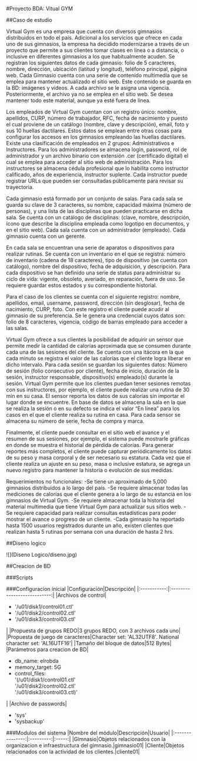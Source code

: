 #Proyecto BDA: Vitual GYM


##Caso de estudio

Virtual Gym es una empresa que cuenta con diversos gimnasios distribuidos en todo el país. Adicional a los servicios que ofrece en cada uno de sus gimnasios, la empresa ha decidido modernizarse a través de un proyecto que permite a sus clientes tomar clases en línea o a distancia, o inclusive en diferentes gimnasios a los que habitualmente acuden. Se registran los siguientes datos de cada gimnasio: folio de 5 caracteres, nombre, dirección, ubicación (latitud y longitud), teléfono principal, página web. Cada Gimnasio cuenta con una serie de contenido multimedia que se emplea para mantener actualizado el sitio web. Este contenido se guarda en la BD: imágenes y videos. A cada archivo se le asigna una vigencia. Posteriormente, el archivo ya no se emplea en el sitio web. Se desea mantener todo este material, aunque ya esté fuera de línea.

Los empleados de Virtual Gym cuentan con un registro único: nombre, apellidos, CURP, número de trabajador, RFC, fecha de nacimiento y puesto el cual proviene de un catálogo (nombre, clave y descripción), email, foto y sus 10 huellas dactilares. Estos datos se emplean entre otras cosas para configurar los accesos en los gimnasios empleando las huellas dactilares. Existe una clasificación de empleados en 2 grupos: Administrativos e Instructores. Para los administradores se almacena login, password, rol de administrador y un archivo binario con extensión .cer (certificado digital) el cual se emplea para acceder al sitio web de administración. Para los instructores se almacena cédula profesional que lo habilita como instructor calificado, años de experiencia, instructor suplente. Cada instructor puede registrar URLs que pueden ser consultadas públicamente para revisar su trayectoria.

Cada gimnasio está formado por un conjunto de salas. Para cada sala se guarda su clave de 3 caracteres, su nombre, capacidad máxima (número de personas), y una lista de las disciplinas que pueden practicarse en dicha sala. Se cuenta con un catálogo de disciplinas: (clave, nombre, descripción, ícono que describe la disciplina empleada como logotipo en documentos, y en el sitio web). Cada sala cuenta con un administrador (empleado). Cada gimnasio cuenta con un gerente.

En cada sala se encuentran una serie de aparatos o dispositivos para realizar rutinas. Se cuenta con un inventario en el que se registra: número de inventario (cadena de 18 caracteres), tipo de dispositivo (se cuenta con catálogo), nombre del dispositivo, fecha de adquisición, y descripción. Para cada dispositivo se han definido una serie de status para administrar su ciclo de vida: vigente, obsoleto, averiado, en reparación, fuera de uso. Se requiere guardar estos estados y su correspondiente historial.

Para el caso de los clientes se cuenta con el siguiente registro: nombre, apellidos, email, username, password, dirección (sin desglosar), fecha de nacimiento, CURP, foto. Con este registro el cliente puede acudir al gimnasio de su preferencia. Se le genera una credencial cuyos datos son: folio de 8 caracteres, vigencia, código de barras empleado para acceder a las salas.

Virtual Gym ofrece a sus clientes la posibilidad de adquirir un sensor que permite medir la cantidad de calorías aproximada que se consumen durante cada una de las sesiones del cliente. Se cuenta con una itácora en la que cada minuto se registra el valor de las calorías que el cliente logra liberar en dicho intervalo. Para cada sesión se guardan los siguientes datos: Número de sesión (folio consecutivo por cliente), fecha de inicio, duración de la sesión, instructor responsable, dispositivo(s) empleado(s) durante la sesión. Virtual Gym permite que los clientes puedan tener sesiones remotas con sus instructores, por ejemplo, el cliente puede realizar una rutina de 30 min en su casa. El sensor reporta los datos de sus calorías sin importar el lugar donde se encuentre. En base de datos se almacena la sala en la que se realiza la sesión o en su defecto se indica el valor “En línea” para los casos en el que el cliente realiza su rutina en casa. Para cada sensor se almacena su número de serie, fecha de compra y marca.

Finalmente, el cliente puede consultar en el sitio web el avance y el resumen de sus sesiones, por ejemplo, el sistema puede mostrarle gráficas en donde se muestra el historial de pérdida de calorías. Para generar reportes más completos, el cliente puede capturar periódicamente los datos de su peso y masa corporal y de ser necesario su estatura. Cada vez que el cliente realiza un ajuste en su peso, masa o inclusive estatura, se agrega un nuevo registro para mantener la historia o evolución de sus medidas.

Requerimientos no funcionales:
-Se tiene un aproximado de 5,000 gimnasios distribuidos a lo largo del país. 
-Se requiere almacenar todas las mediciones de calorías que el cliente genera a lo largo de su estancia en los gimnasios de Virtual Gym.
-Se requiere almacenar toda la historia del material multimedia que tiene Virtual Gym para actualizar sus sitios web.
-Se requiere capacidad para realizar consultas estadísticas para poder mostrar el avance o progreso de un cliente.
-Cada gimnasio ha reportado hasta 1500 usuarios registrados durante un año, existen clientes que realizan hasta 5 rutinas por semana con una duración de hasta 2 hrs.


##Diseno logico

![](Diseno Logico/diseno.jpg)


##Creacion de BD

###Scripts

###Configuracion inicial
|Configuración|Descripción|
|:-----------:|:---------------------------:|
|Archivos de control|<ul><li>'/u01/disk1/control01.ctl'</li><li>'/u01/disk2/control02.ctl'</li><li>'/u01/disk3/control03.ctl'</li></ul>|
|Propuesta de grupos REDO|3 grupos REDO, con 3 archivos cada uno|
|Propuesta de juego de caracteres|Character set: 'AL32UTF8'. National character set: 'AL16UTF16'|
|Tamaño del bloque de datos|512 Bytes|
|Parámetros para creacion de BD|<ul><li>db_name: elrobda</li><li>memory_target: 5G</li><li>control_files:<br> '(/u01/disk1/control01.ctl'<br>'/u01/disk2/control02.ctl'<br>'/u01/disk3/control03.ctl)'</li></ul>|
|Archivo de passwords|<ul><li>'sys'</li><li>'sysbackup'</li></ul>

###Modulos del sistema
|Nombre del módulo|Descripción|Usuario|
|:---------------:|:---------:|:-----:|
|Gimnasio|Objetos relacionados con la organizacion e infraestructura del gimnasio.|gimnasio01|
|Cliente|Objetos relacionados con la actividad de los clientes.|cliente01|